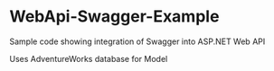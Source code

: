 # WebApi-Swagger-Example
Sample code showing integration of Swagger into ASP.NET Web API

Uses AdventureWorks database for Model

